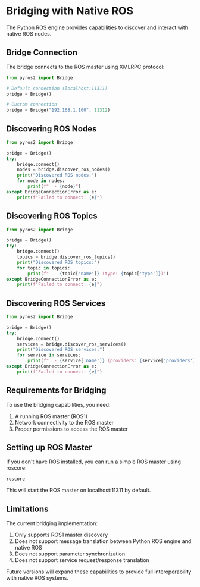 # Bridging with Native ROS

The Python ROS engine provides capabilities to discover and interact with native ROS nodes.

## Bridge Connection

The bridge connects to the ROS master using XMLRPC protocol:

```python
from pyros2 import Bridge

# Default connection (localhost:11311)
bridge = Bridge()

# Custom connection
bridge = Bridge("192.168.1.100", 11312)
```

## Discovering ROS Nodes

```python
from pyros2 import Bridge

bridge = Bridge()
try:
    bridge.connect()
    nodes = bridge.discover_ros_nodes()
    print("Discovered ROS nodes:")
    for node in nodes:
        print(f"  - {node}")
except BridgeConnectionError as e:
    print(f"Failed to connect: {e}")
```

## Discovering ROS Topics

```python
from pyros2 import Bridge

bridge = Bridge()
try:
    bridge.connect()
    topics = bridge.discover_ros_topics()
    print("Discovered ROS topics:")
    for topic in topics:
        print(f"  - {topic['name']} (type: {topic['type']})")
except BridgeConnectionError as e:
    print(f"Failed to connect: {e}")
```

## Discovering ROS Services

```python
from pyros2 import Bridge

bridge = Bridge()
try:
    bridge.connect()
    services = bridge.discover_ros_services()
    print("Discovered ROS services:")
    for service in services:
        print(f"  - {service['name']} (providers: {service['providers']})")
except BridgeConnectionError as e:
    print(f"Failed to connect: {e}")
```

## Requirements for Bridging

To use the bridging capabilities, you need:

1. A running ROS master (ROS1)
2. Network connectivity to the ROS master
3. Proper permissions to access the ROS master

## Setting up ROS Master

If you don't have ROS installed, you can run a simple ROS master using roscore:

```bash
roscore
```

This will start the ROS master on localhost:11311 by default.

## Limitations

The current bridging implementation:

1. Only supports ROS1 master discovery
2. Does not support message translation between Python ROS engine and native ROS
3. Does not support parameter synchronization
4. Does not support service request/response translation

Future versions will expand these capabilities to provide full interoperability with native ROS systems.